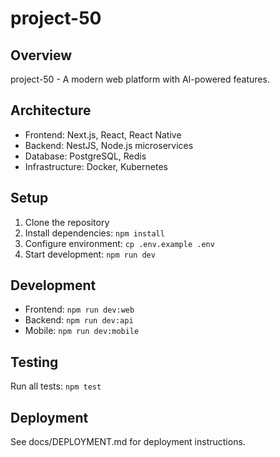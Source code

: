 # project-50

## Overview
project-50 - A modern web platform with AI-powered features.

## Architecture
- Frontend: Next.js, React, React Native
- Backend: NestJS, Node.js microservices
- Database: PostgreSQL, Redis
- Infrastructure: Docker, Kubernetes

## Setup
1. Clone the repository
2. Install dependencies: `npm install`
3. Configure environment: `cp .env.example .env`
4. Start development: `npm run dev`

## Development
- Frontend: `npm run dev:web`
- Backend: `npm run dev:api`
- Mobile: `npm run dev:mobile`

## Testing
Run all tests: `npm test`

## Deployment
See docs/DEPLOYMENT.md for deployment instructions.
